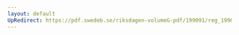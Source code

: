 ```yaml
---
layout: default
UpRedirect: https://pdf.swedeb.se/riksdagen-volumeG-pdf/199091/reg_199091/reg_199091_0510.pdf
---
```

